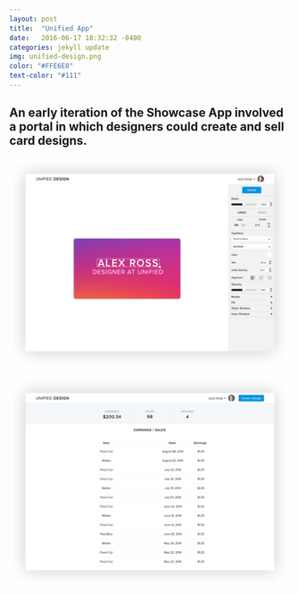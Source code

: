 ```yaml
---
layout: post
title:  "Unified App"
date:   2016-06-17 18:32:32 -0400
categories: jekyll update
img: unified-design.png
color: "#FFE6E0"
text-color: "#111"
---
```

## An early iteration of the Showcase App involved a portal in which designers could create and sell card designs.

![portal 1](/img/portal1.png)

![portal 1](/img/portal2.png)
